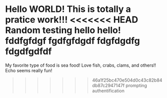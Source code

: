Hello WORLD! This is totally a pratice work!!!
<<<<<<< HEAD
Random testing hello hello!
fddfgfdgf
fgdfgfdgdf
fdgfdgdfg
fdgdfgdfdf
=======
My favorite type of food is sea food! Love fish, crabs, clams, and others!!
Echo seems really fun!
>>>>>>> 46a1f25bc470e504d0c43c82b84db87c2947147f
prompting authentification

